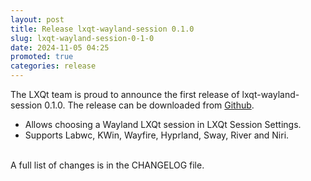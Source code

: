 ```yaml
---
layout: post
title: Release lxqt-wayland-session 0.1.0
slug: lxqt-wayland-session-0-1-0
date: 2024-11-05 04:25
promoted: true
categories: release
---
```


The LXQt team is proud to announce the first release of lxqt-wayland-session 0.1.0.
The release can be downloaded from [Github](https://github.com/lxqt/lxqt-wayland-session/releases).

 * Allows choosing a Wayland LXQt session in LXQt Session Settings.
 * Supports Labwc, KWin, Wayfire, Hyprland, Sway, River and Niri.


<br/>
A full list of changes is in the CHANGELOG file.
<br/>
